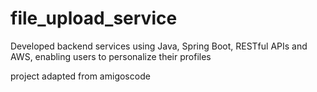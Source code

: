 # file_upload_service

Developed backend services using Java, Spring Boot, RESTful APIs and AWS, enabling users to personalize their profiles

project adapted from amigoscode

